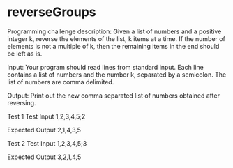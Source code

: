 # reverseGroups
  Programming challenge description:
 Given a list of numbers and a positive integer k, reverse the elements of the list, k items at a time. 
 If the number of elements is not a multiple of k, then the remaining items in the end should be left as is.
 
 Input:
 Your program should read lines from standard input. Each line contains a list of numbers and the number k, 
 separated by a semicolon. The list of numbers are comma delimited.
 
 Output:
 Print out the new comma separated list of numbers obtained after reversing.
 
 Test 1
 Test Input
 1,2,3,4,5;2
 
 Expected Output
 2,1,4,3,5
 
 Test 2
 Test Input
 1,2,3,4,5;3
 
 Expected Output
 3,2,1,4,5
